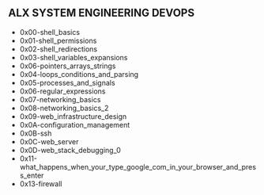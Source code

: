 ## ALX SYSTEM ENGINEERING DEVOPS

- 0x00-shell_basics
- 0x01-shell_permissions
- 0x02-shell_redirections
- 0x03-shell_variables_expansions
- 0x06-pointers_arrays_strings
- 0x04-loops_conditions_and_parsing
- 0x05-processes_and_signals
- 0x06-regular_expressions
- 0x07-networking_basics
- 0x08-networking_basics_2
- 0x09-web_infrastructure_design
- 0x0A-configuration_management
- 0x0B-ssh
- 0x0C-web_server
- 0x0D-web_stack_debugging_0
- 0x11-what_happens_when_your_type_google_com_in_your_browser_and_press_enter
- 0x13-firewall
